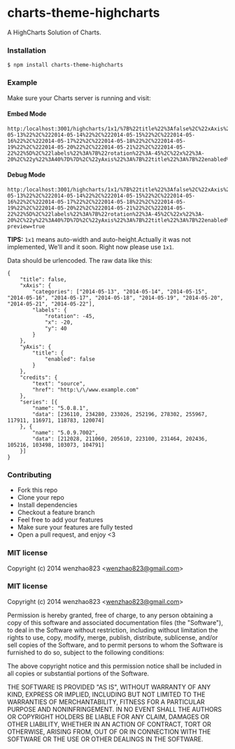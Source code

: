 charts-theme-highcharts
=======================

A HighCharts Solution of Charts.

### Installation
````
$ npm install charts-theme-highcharts
````
### Example
Make sure your Charts server is running and visit:

#### Embed Mode
```
http:/localhost:3001/highcharts/1x1/%7B%22title%22%3Afalse%2C%22xAxis%22%3A%7B%22categories%22%3A%5B%222014-05-13%22%2C%222014-05-14%22%2C%222014-05-15%22%2C%222014-05-16%22%2C%222014-05-17%22%2C%222014-05-18%22%2C%222014-05-19%22%2C%222014-05-20%22%2C%222014-05-21%22%2C%222014-05-22%22%5D%2C%22labels%22%3A%7B%22rotation%22%3A-45%2C%22x%22%3A-20%2C%22y%22%3A40%7D%7D%2C%22yAxis%22%3A%7B%22title%22%3A%7B%22enabled%22%3Afalse%7D%7D%2C%22credits%22%3A%7B%22text%22%3A%22source%22%2C%22href%22%3A%22http%3A%5C%2F%5C%2Fwww.example.com%22%7D%2C%22series%22%3A%5B%7B%22name%22%3A%225.0.8.1%22%2C%22data%22%3A%5B236110%2C234280%2C233026%2C252196%2C278302%2C255967%2C117911%2C116971%2C118783%2C120074%5D%7D%2C%7B%22name%22%3A%225.0.9.7002%22%2C%22data%22%3A%5B212028%2C211060%2C205610%2C223100%2C231464%2C202436%2C105216%2C103498%2C103073%2C104791%5D%7D%5D%7D
```
#### Debug Mode
```
http:/localhost:3001/highcharts/1x1/%7B%22title%22%3Afalse%2C%22xAxis%22%3A%7B%22categories%22%3A%5B%222014-05-13%22%2C%222014-05-14%22%2C%222014-05-15%22%2C%222014-05-16%22%2C%222014-05-17%22%2C%222014-05-18%22%2C%222014-05-19%22%2C%222014-05-20%22%2C%222014-05-21%22%2C%222014-05-22%22%5D%2C%22labels%22%3A%7B%22rotation%22%3A-45%2C%22x%22%3A-20%2C%22y%22%3A40%7D%7D%2C%22yAxis%22%3A%7B%22title%22%3A%7B%22enabled%22%3Afalse%7D%7D%2C%22credits%22%3A%7B%22text%22%3A%22source%22%2C%22href%22%3A%22http%3A%5C%2F%5C%2Fwww.example.com%22%7D%2C%22series%22%3A%5B%7B%22name%22%3A%225.0.8.1%22%2C%22data%22%3A%5B236110%2C234280%2C233026%2C252196%2C278302%2C255967%2C117911%2C116971%2C118783%2C120074%5D%7D%2C%7B%22name%22%3A%225.0.9.7002%22%2C%22data%22%3A%5B212028%2C211060%2C205610%2C223100%2C231464%2C202436%2C105216%2C103498%2C103073%2C104791%5D%7D%5D%7D?preview=true
```
**TIPS:** `1x1` means auto-width and auto-height.Actually it was not implemented, We'll and it soon. Right now please use `1x1`.

Data should be urlencoded. The raw data like this:
```
{
    "title": false,
    "xAxis": {
        "categories": ["2014-05-13", "2014-05-14", "2014-05-15", "2014-05-16", "2014-05-17", "2014-05-18", "2014-05-19", "2014-05-20", "2014-05-21", "2014-05-22"],
        "labels": {
            "rotation": -45,
            "x": -20,
            "y": 40
        }
    },
    "yAxis": {
        "title": {
            "enabled": false
        }
    },
    "credits": {
        "text": "source",
        "href": "http:\/\/www.example.com"
    },
    "series": [{
        "name": "5.0.8.1",
        "data": [236110, 234280, 233026, 252196, 278302, 255967, 117911, 116971, 118783, 120074]
    }, {
        "name": "5.0.9.7002",
        "data": [212028, 211060, 205610, 223100, 231464, 202436, 105216, 103498, 103073, 104791]
    }]
}
```

### Contributing
- Fork this repo
- Clone your repo
- Install dependencies
- Checkout a feature branch
- Feel free to add your features
- Make sure your features are fully tested
- Open a pull request, and enjoy <3

### MIT license
Copyright (c) 2014 wenzhao823 &lt;wenzhao823@gmail.com&gt;

### MIT license
Copyright (c) 2014 wenzhao823 &lt;wenzhao823@gmail.com&gt;

Permission is hereby granted, free of charge, to any person obtaining a copy
of this software and associated documentation files (the &quot;Software&quot;), to deal
in the Software without restriction, including without limitation the rights
to use, copy, modify, merge, publish, distribute, sublicense, and/or sell
copies of the Software, and to permit persons to whom the Software is
furnished to do so, subject to the following conditions:

The above copyright notice and this permission notice shall be included in
all copies or substantial portions of the Software.

THE SOFTWARE IS PROVIDED &quot;AS IS&quot;, WITHOUT WARRANTY OF ANY KIND, EXPRESS OR
IMPLIED, INCLUDING BUT NOT LIMITED TO THE WARRANTIES OF MERCHANTABILITY,
FITNESS FOR A PARTICULAR PURPOSE AND NONINFRINGEMENT. IN NO EVENT SHALL THE
AUTHORS OR COPYRIGHT HOLDERS BE LIABLE FOR ANY CLAIM, DAMAGES OR OTHER
LIABILITY, WHETHER IN AN ACTION OF CONTRACT, TORT OR OTHERWISE, ARISING FROM,
OUT OF OR IN CONNECTION WITH THE SOFTWARE OR THE USE OR OTHER DEALINGS IN
THE SOFTWARE.
